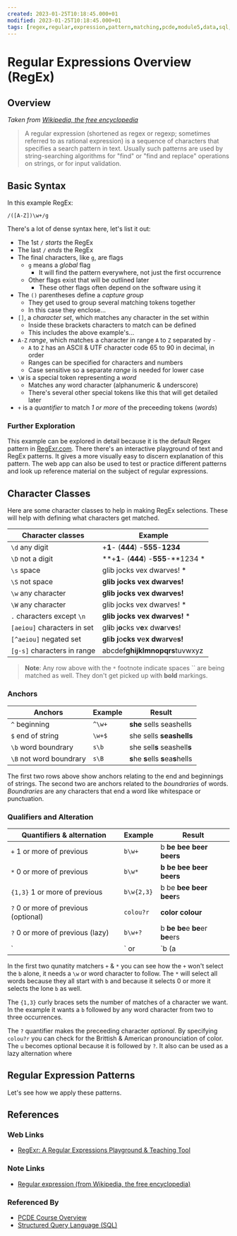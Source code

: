 ```yaml
---
created: 2023-01-25T10:18:45.000+01
modified: 2023-01-25T10:18:45.000+01
tags: [regex,regular,expression,pattern,matching,pcde,module5,data,sql,query,programming]
---
```

# Regular Expressions Overview (RegEx)

## Overview

*Taken from [Wikipedia, the free encyclopedia][regex-wiki]*
>A regular expression (shortened as regex or regexp;
>sometimes referred to as rational expression)
>is a sequence of characters that specifies a search pattern in text.
>Usually such patterns are used by string-searching algorithms for
>"find" or "find and replace" operations on strings, or for input validation.

## Basic Syntax

In this example RegEx:

```regex
/([A-Z])\w+/g
```

There's a lot of dense syntax here,
let's list it out:

* The 1st `/` *starts* the RegEx
* The last `/` *ends* the RegEx
* The final characters, like `g`, are flags
  * `g` means a *global* flag
    * It will find the pattern everywhere, not just the first occurrence
  * Other flags exist that will be outlined later
    * These other flags often depend on the software using it
* The `()` parentheses define a *capture group*
  * They get used to group several matching tokens together
  * In this case they enclose...
* `[]`, a *character set*, which matches any character in the set within
  * Inside these brackets characters to match can be defined
  * This includes the above example's...
* `A-Z` *range*, which matches a character in range `A` to `Z` separated by `-`
  * `A` to `Z` has an ASCII & UTF character code 65 to 90 in decimal, in order
  * Ranges can be specified for characters and numbers
  * Case sensitive so a separate *range* is needed for lower case
* `\W` is a special token representing a *word*
  * Matches any word character (alphanumeric & underscore)
  * There's several other special tokens like this that will get detailed later
* `+` is a *quantifier* to match *1 or more* of the preceeding tokens (*words*)

### Further Exploration

This example can be explored in detail because
it is the default Regex pattern in [RegExr.com][regexr.com].
There there's an interactive playground of text and RegEx patterns.
It gives a more visually easy to discern explanation of this pattern.
The web app can also be used to test or practice different patterns and
look up reference material on the subject of regular expressions.

## Character Classes

Here are some character classes to help in making RegEx selections.
These will help with defining what characters get matched.

| Character classes           | Example                                                     |
| --------------------------- | ----------------------------------------------------------- |
| `\d` any digit              | +**1**- (**444**) -**555**-**1234**                         |
| `\D` not a digit            | **+**1**- (**444**) -**555**-**1234                       * |
| `\s` space                  | glib jocks vex dwarves!                                   * |
| `\S` not space              | **glib** **jocks** **vex** **dwarves!**                     |
| `\w` any character          | **glib** **jocks** **vex** **dwarves!**                     |
| `\W` any character          | glib jocks vex dwarves!                                   * |
| `.` characters except `\n`  | **glib jocks vex dwarves!**                               * |
| `[aeiou]` characters in set | gl**i**b j**o**cks v**e**x dw**a**rv**e**s!                 |
| `[^aeiou]` negated set      | **gl**i**b** **j**o**cks** **v**e**x** **dw**a**rv**e**s!** |
| `[g-s]` characters in range | abcdef**ghijklmnopqrs**tuvwxyz                              |

>**Note**: Any row above with the `*` footnote indicate
> spaces `` are being matched as well.
>They don't get picked up with **bold** markings.

### Anchors

| Anchors                 | Example | Result                              |
| ----------------------- | ------- | ----------------------------------- |
| `^` beginning           | `^\w+`  | **she** sells seashells             |
| `$` end of string       | `\w+$`  | she sells **seashells**             |
| `\b` word boundrary     | `s\b`   | she sell**s** seashell**s**         |
| `\B` not word boundrary | `s\B`   | **s**he **s**ells **s**ea**s**hells |

The first two rows above show anchors relating to
the end and beginnings of strings.
The second two are anchors related to the *boundraries* of words.
*Boundraries* are any characters that
end a word like whitespace or punctuation.

### Qualifiers and Alteration

| Quantifiers & alternation            | Example     | Result                                  |
| ------------------------------------ | ----------- | --------------------------------------- |
| `+` 1 or more of previous            | `b\w+`      | b **be** **bee** **beer** **beers**     |
| `*` 0 or more of previous            | `b\w*`      | **b** **be** **bee** **beer** **beers** |
| `{1,3}` 1 or more of previous        | `b\w{2,3}`  | b be **bee** **beer** **beer**s         |
| `?` 0 or more of previous (optional) | `colou?r`   | **color** **colour**                    |
| `?` 0 or more of previous (lazy)     | `b\w+?`     | b **be** **be**e **be**er **be**ers     |
| `|` or                               | `b (a|e|i)` | **bad** bud bod **bed** **bid**         |

In the first two qunatity matchers `+` & `*` you can see how
the `+` won't select the `b` alone, it needs a `\w` or word character to follow.
The `*` will select all words because they all start with `b` and
because it selects 0 or more it selects the lone `b` as well.

The `{1,3}` curly braces sets the number of matches of a character we want.
In the example it wants a `b` followed by any word character from
two to three occurrences.

The `?` quantifier makes the preceeding character *optional*.
By specifying `colou?r` you can check for
the Brittish & American pronounciation of color.
The `u` becomes optional because it is followed by `?`.
It also can be used as a lazy alternation where

## Regular Expression Patterns

Let's see how we apply these patterns.

## References

### Web Links

* [RegExr: A Regular Expressions Playground & Teaching Tool][regexr.com]

<!-- Hidden References -->
[regexr.com]: https://regexr.com/ "RegExr: A Regular Expressions Playground & Teaching Tool"

### Note Links

* [Regular expression (from Wikipedia, the free encyclopedia)][regex-wiki]

<!-- Hidden References -->
[regex-wiki]: https://en.wikipedia.org/wiki/Regular_expression "Regular expression (from Wikipedia, the free encyclopedia)"

### Referenced By

* [PCDE Course Overview][pcde-overview-zk]
* [Structured Query Language (SQL)][sql-zk]

<!-- Hidden References -->
[pcde-overview-zk]: ./pcde-course-overview.md "PCDE Course Overview"
[sql-zk]: ./sql.md "Structured Query Language (SQL)"

